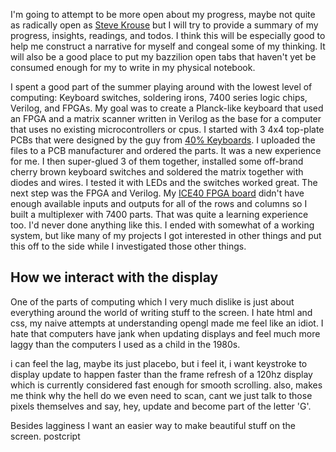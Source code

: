 I'm going to attempt to be more open about my progress, maybe not quite as radically open as [Steve Krouse](https://futureofcoding.org/log) but I will try to provide a summary of my progress, insights, readings, and todos. I think this will be especially good to help me construct a narrative for myself and congeal
some of my thinking. It will also be a good place to put my bazzilion open tabs
that haven't yet be consumed enough for my to write in my physical notebook.

I spent a good part of the summer playing around with the lowest level of
computing: Keyboard switches, soldering irons, 7400 series logic chips, Verilog, and FPGAs. My goal was to create a Planck-like keyboard that used an FPGA and a matrix scanner written in Verilog as the base for a computer that uses no existing microcontrollers or cpus. I started with 3 4x4 top-plate PCBs that were
designed by the guy from [40% Keyboards](http://www.40percent.club/2018/01/4x4x4x4x4.html). I uploaded the files to a PCB
manufacturer and ordered the parts. It was a new experience for me. I then super-glued 3 of them together, installed some
off-brand cherry brown keyboard switches and soldered the matrix together with diodes and wires. I tested it with LEDs and
the switches worked great. The next step was the FPGA and Verilog. My [ICE40 FPGA board](https://www.nandland.com) didn't have enough available inputs
and outputs for all of the rows and columns so I built a multiplexer with 7400 parts. That was quite a learning experience
too. I'd never done anything like this. I ended with somewhat of a working system, but like many of my projects I got interested in other things and put this off to the side while I investigated those other things.

## How we interact with the display

One of the parts of computing which I very much dislike is just about everything
around the world of writing stuff to the screen. I hate html and css, my naive
attempts at understanding opengl made me feel like an idiot. I hate that computers
have jank when updating displays and feel much more laggy than the computers I used
as a child in the 1980s. 

i can feel the lag, maybe its just placebo, but i feel it, i want keystroke to display update to happen
faster than the frame refresh of a 120hz display which is currently considered fast enough for smooth
scrolling. also, makes me think why the hell do we even need to scan, cant we just talk to those pixels
themselves and say, hey, update and become part of the letter 'G'.

Besides lagginess I want an easier way to make beautiful stuff on the screen. postcript 

